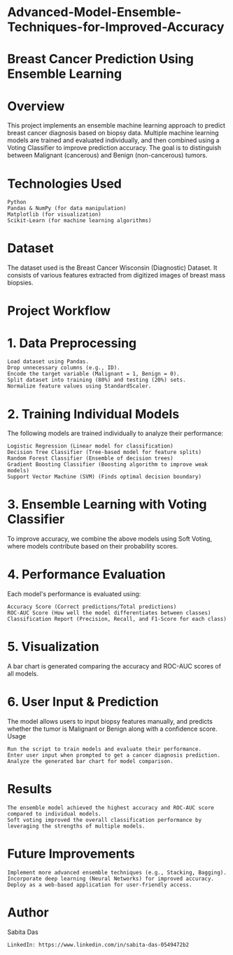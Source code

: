 # Advanced-Model-Ensemble-Techniques-for-Improved-Accuracy
# Breast Cancer Prediction Using Ensemble Learning
# Overview

This project implements an ensemble machine learning approach to predict breast cancer diagnosis based on biopsy data. Multiple machine learning models are trained and evaluated individually, and then combined using a Voting Classifier to improve prediction accuracy. The goal is to distinguish between Malignant (cancerous) and Benign (non-cancerous) tumors.

# Technologies Used

    Python
    Pandas & NumPy (for data manipulation)
    Matplotlib (for visualization)
    Scikit-Learn (for machine learning algorithms)

# Dataset

The dataset used is the Breast Cancer Wisconsin (Diagnostic) Dataset. It consists of various features extracted from digitized images of breast mass biopsies.

# Project Workflow
# 1. Data Preprocessing

    Load dataset using Pandas.
    Drop unnecessary columns (e.g., ID).
    Encode the target variable (Malignant = 1, Benign = 0).
    Split dataset into training (80%) and testing (20%) sets.
    Normalize feature values using StandardScaler.

# 2. Training Individual Models

The following models are trained individually to analyze their performance:

    Logistic Regression (Linear model for classification)
    Decision Tree Classifier (Tree-based model for feature splits)
    Random Forest Classifier (Ensemble of decision trees)
    Gradient Boosting Classifier (Boosting algorithm to improve weak models)
    Support Vector Machine (SVM) (Finds optimal decision boundary)

# 3. Ensemble Learning with Voting Classifier

To improve accuracy, we combine the above models using Soft Voting, where models contribute based on their probability scores.

# 4. Performance Evaluation

Each model's performance is evaluated using:

    Accuracy Score (Correct predictions/Total predictions)
    ROC-AUC Score (How well the model differentiates between classes)
    Classification Report (Precision, Recall, and F1-Score for each class)

# 5. Visualization

A bar chart is generated comparing the accuracy and ROC-AUC scores of all models.

# 6. User Input & Prediction

The model allows users to input biopsy features manually, and predicts whether the tumor is Malignant or Benign along with a confidence score.
Usage

    Run the script to train models and evaluate their performance.
    Enter user input when prompted to get a cancer diagnosis prediction.
    Analyze the generated bar chart for model comparison.

# Results

    The ensemble model achieved the highest accuracy and ROC-AUC score compared to individual models.
    Soft voting improved the overall classification performance by leveraging the strengths of multiple models.

# Future Improvements

    Implement more advanced ensemble techniques (e.g., Stacking, Bagging).
    Incorporate deep learning (Neural Networks) for improved accuracy.
    Deploy as a web-based application for user-friendly access.

# Author

  Sabita Das

    LinkedIn: https://www.linkedin.com/in/sabita-das-0549472b2
